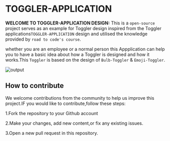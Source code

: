 # TOGGLER-APPLICATION

**WELCOME TO TOGGLER-APPLICATION DESIGN:**
This is a `open-source` project serves as an example for Toggler design inspired from the Toggler applications` TOGGLER-APPLICATION
` design and utilised the knowledge provided by `road to code's
course`.

whether you are an employee or a normal person this Appplication can help you to have a basic idea about how a Toggler is designed and how it  works.This `Toggler` is based on the design of `Bulb-Toggler` & `Emoji-Toggler`.

![output](output.png)

## How to contribute 

We welcome contributions from the community to help us improve this project.IF you would like to contribute,follow these steps:

1.Fork the repository to your Github account 

2.Make your changes, add new content,or fix any existing issues.

3.Open a new pull request in this repository.

